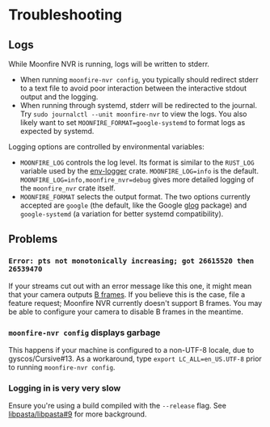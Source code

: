 # Troubleshooting

## Logs

While Moonfire NVR is running, logs will be written to stderr.

   * When running `moonfire-nvr config`, you typically should redirect stderr
     to a text file to avoid poor interaction between the interactive stdout
     output and the logging.
   * When running through systemd, stderr will be redirected to the journal.
     Try `sudo journalctl --unit moonfire-nvr` to view the logs. You also
     likely want to set `MOONFIRE_FORMAT=google-systemd` to format logs as
     expected by systemd.

Logging options are controlled by environmental variables:

   * `MOONFIRE_LOG` controls the log level. Its format is similar to the
     `RUST_LOG` variable used by the
     [env-logger](http://rust-lang-nursery.github.io/log/env_logger/) crate.
     `MOONFIRE_LOG=info` is the default.
     `MOONFIRE_LOG=info,moonfire_nvr=debug` gives more detailed logging of the
     `moonfire_nvr` crate itself.
   * `MOONFIRE_FORMAT` selects the output format. The two options currently
     accepted are `google` (the default, like the Google
     [glog](https://github.com/google/glog) package) and `google-systemd` (a
     variation for better systemd compatibility).

## Problems

### `Error: pts not monotonically increasing; got 26615520 then 26539470`

If your streams cut out with an error message like this one, it might mean
that your camera outputs [B
frames](https://en.wikipedia.org/wiki/Video_compression_picture_types#Bi-directional_predicted_.28B.29_frames.2Fslices_.28macroblocks.29).
If you believe this is the case, file a feature request; Moonfire NVR
currently doesn't support B frames. You may be able to configure your camera
to disable B frames in the meantime.

### `moonfire-nvr config` displays garbage

This happens if your machine is configured to a non-UTF-8 locale, due to
gyscos/Cursive#13. As a workaround, type `export LC_ALL=en_US.UTF-8` prior to
running `moonfire-nvr config`.

### Logging in is very very slow

Ensure you're using a build compiled with the `--release` flag. See
[libpasta/libpasta#9](https://github.com/libpasta/libpasta/issues/9) for more
background.
